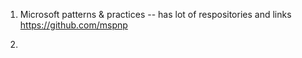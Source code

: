 
1.  Microsoft patterns & practices -- has lot of respositories and links
    https://github.com/mspnp
  
2.  
